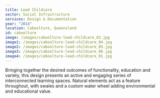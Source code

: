 ```yaml
---
title: Lead Childcare
sector: Social Infrastructure
services: Design & Documentation
year: "2014"
location: Caboolture, Queensland
id: caboolture
image: /images/caboolture-lead-childcare_02.jpg
image1: /images/caboolture-lead-childcare_04.jpg
image2: /images/caboolture-lead-childcare_05.jpg
image3: /images/caboolture-lead-childcare_06.jpg
image4: /images/caboolture-lead-childcare_01.jpg
---
```


Bringing together the desired outcomes of functionality, education
and variety, this design presents an active and engaging series of
interconnected learning spaces. Natural elements act as a feature throughout,
with swales and a custom water wheel adding environmental and educational
value.
